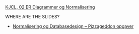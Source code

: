 [KJCL, 02 ER Diagrammer og Normalisering](https://ucl.itslearning.com/plans/courses/22203/plan/723310)

WHERE ARE THE SLIDES?
- [Normalisering og Databasedesign – Pizzageddon opgaver](https://ucl.kjc.dk/dfu/dfu-exercise-pizzageddon.html)
